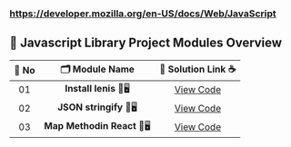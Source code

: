 ### https://developer.mozilla.org/en-US/docs/Web/JavaScript


## 🧩 Javascript Library Project Modules Overview


| 🔢 **No** | 🗂️ **Module Name**                | 🔗 **Solution Link** ☕ |
|:--------:|:----------------------------------:|:----------------------:|
| 01       | **Install lenis** 🎨🖥️                  | [View Code](#) |
| 02       | **JSON stringify** 🎨🖥️                  | [View Code](#) |
| 03       | **Map Methodin React** 🎨🖥️                  | [View Code](#) |

